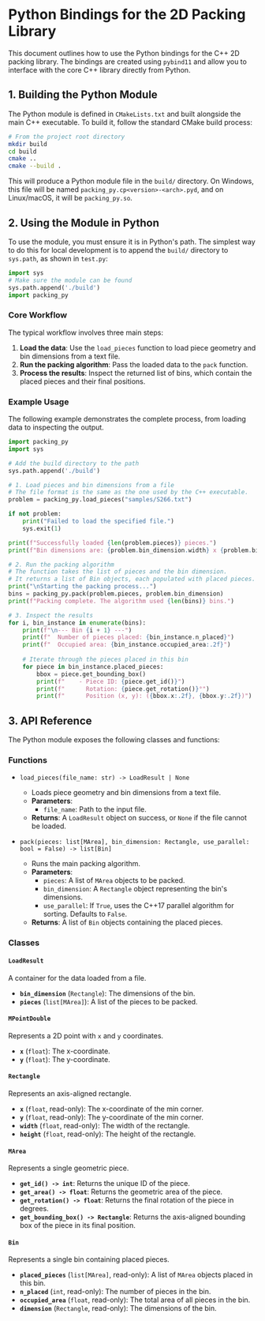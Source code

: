 # Python Bindings for the 2D Packing Library

This document outlines how to use the Python bindings for the C++ 2D packing library. The bindings are created using `pybind11` and allow you to interface with the core C++ library directly from Python.

## 1. Building the Python Module

The Python module is defined in `CMakeLists.txt` and built alongside the main C++ executable. To build it, follow the standard CMake build process:

```bash
# From the project root directory
mkdir build
cd build
cmake ..
cmake --build .
```

This will produce a Python module file in the `build/` directory. On Windows, this file will be named `packing_py.cp<version>-<arch>.pyd`, and on Linux/macOS, it will be `packing_py.so`.

## 2. Using the Module in Python

To use the module, you must ensure it is in Python's path. The simplest way to do this for local development is to append the `build/` directory to `sys.path`, as shown in `test.py`:

```python
import sys
# Make sure the module can be found
sys.path.append('./build') 
import packing_py
```

### Core Workflow

The typical workflow involves three main steps:
1.  **Load the data**: Use the `load_pieces` function to load piece geometry and bin dimensions from a text file.
2.  **Run the packing algorithm**: Pass the loaded data to the `pack` function.
3.  **Process the results**: Inspect the returned list of bins, which contain the placed pieces and their final positions.

### Example Usage

The following example demonstrates the complete process, from loading data to inspecting the output.

```python
import packing_py
import sys

# Add the build directory to the path
sys.path.append('./build')

# 1. Load pieces and bin dimensions from a file
# The file format is the same as the one used by the C++ executable.
problem = packing_py.load_pieces("samples/S266.txt")

if not problem:
    print("Failed to load the specified file.")
    sys.exit(1)

print(f"Successfully loaded {len(problem.pieces)} pieces.")
print(f"Bin dimensions are: {problem.bin_dimension.width} x {problem.bin_dimension.height}")

# 2. Run the packing algorithm
# The function takes the list of pieces and the bin dimension.
# It returns a list of Bin objects, each populated with placed pieces.
print("\nStarting the packing process...")
bins = packing_py.pack(problem.pieces, problem.bin_dimension)
print(f"Packing complete. The algorithm used {len(bins)} bins.")

# 3. Inspect the results
for i, bin_instance in enumerate(bins):
    print(f"\n--- Bin {i + 1} ---")
    print(f"  Number of pieces placed: {bin_instance.n_placed}")
    print(f"  Occupied area: {bin_instance.occupied_area:.2f}")
    
    # Iterate through the pieces placed in this bin
    for piece in bin_instance.placed_pieces:
        bbox = piece.get_bounding_box()
        print(f"    - Piece ID: {piece.get_id()}")
        print(f"      Rotation: {piece.get_rotation()}°")
        print(f"      Position (x, y): ({bbox.x:.2f}, {bbox.y:.2f})")

```

## 3. API Reference

The Python module exposes the following classes and functions:

### Functions

-   `load_pieces(file_name: str) -> LoadResult | None`
    -   Loads piece geometry and bin dimensions from a text file.
    -   **Parameters**:
        -   `file_name`: Path to the input file.
    -   **Returns**: A `LoadResult` object on success, or `None` if the file cannot be loaded.

-   `pack(pieces: list[MArea], bin_dimension: Rectangle, use_parallel: bool = False) -> list[Bin]`
    -   Runs the main packing algorithm.
    -   **Parameters**:
        -   `pieces`: A list of `MArea` objects to be packed.
        -   `bin_dimension`: A `Rectangle` object representing the bin's dimensions.
        -   `use_parallel`: If `True`, uses the C++17 parallel algorithm for sorting. Defaults to `False`.
    -   **Returns**: A list of `Bin` objects containing the placed pieces.

### Classes

#### `LoadResult`
A container for the data loaded from a file.
-   **`bin_dimension`** (`Rectangle`): The dimensions of the bin.
-   **`pieces`** (`list[MArea]`): A list of the pieces to be packed.

#### `MPointDouble`
Represents a 2D point with `x` and `y` coordinates.
-   **`x`** (`float`): The x-coordinate.
-   **`y`** (`float`): The y-coordinate.

#### `Rectangle`
Represents an axis-aligned rectangle.
-   **`x`** (`float`, read-only): The x-coordinate of the min corner.
-   **`y`** (`float`, read-only): The y-coordinate of the min corner.
-   **`width`** (`float`, read-only): The width of the rectangle.
-   **`height`** (`float`, read-only): The height of the rectangle.

#### `MArea`
Represents a single geometric piece.
-   **`get_id() -> int`**: Returns the unique ID of the piece.
-   **`get_area() -> float`**: Returns the geometric area of the piece.
-   **`get_rotation() -> float`**: Returns the final rotation of the piece in degrees.
-   **`get_bounding_box() -> Rectangle`**: Returns the axis-aligned bounding box of the piece in its final position.

#### `Bin`
Represents a single bin containing placed pieces.
-   **`placed_pieces`** (`list[MArea]`, read-only): A list of `MArea` objects placed in this bin.
-   **`n_placed`** (`int`, read-only): The number of pieces in the bin.
-   **`occupied_area`** (`float`, read-only): The total area of all pieces in the bin.
-   **`dimension`** (`Rectangle`, read-only): The dimensions of the bin.
